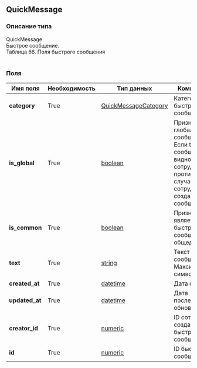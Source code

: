 
## QuickMessage

### Описание типа
QuickMessage<br/>Быстрое сообщение.<br/>Таблица 66. Поля быстрого сообщения<br/><br/>
### Поля

| Имя поля | Необходимость | Тип данных | Комментарий |
|---|---|---|---|
|**category**|True|[QuickMessageCategory](/docs/types/QuickMessageCategory.md)|Категория быстрых сообщений.<br/>|
|**is_global**|True|[boolean](/docs/types/boolean.md)|Признак глобальности сообщения.<br/>Если true, то сообщение видно всем сотрудникам. В противном случае - только сотруднику, создавшему сообщение.<br/>|
|**is_common**|True|[boolean](/docs/types/boolean.md)|Признак того, является ли быстрое сообщение общедоступным.<br/>|
|**text**|True|[string](/docs/types/string.md)|Текст быстрого сообщения.<br/>Максимум 2000 символов.<br/>|
|**created_at**|True|[datetime](/docs/types/datetime.md)|Дата создания.<br/>|
|**updated_at**|True|[datetime](/docs/types/datetime.md)|Дата последнего обновления.<br/>|
|**creator_id**|True|[numeric](/docs/types/numeric.md)|ID сотрудника создавшего быстрое сообщение.<br/>|
|**id**|True|[numeric](/docs/types/numeric.md)|ID быстрого сообщения.<br/>|
